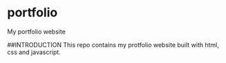 # portfolio
My portfolio website

##INTRODUCTION
This repo contains my protfolio website built with html, css and javascript.